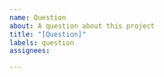 ```yaml
---
name: Question
about: A question about this project
title: "[Question]"
labels: question
assignees:

---
```



